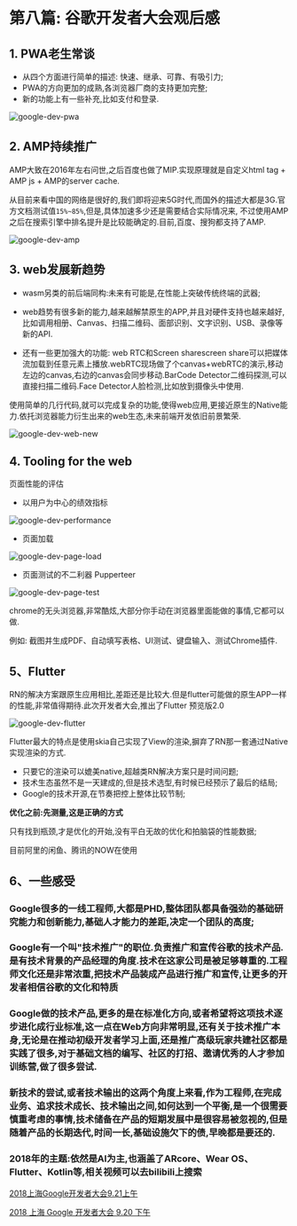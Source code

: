 # 第八篇: 谷歌开发者大会观后感

## 1. PWA老生常谈

* 从四个方面进行简单的描述: 快速、继承、可靠、有吸引力;
* PWA的方向更加的成熟,各浏览器厂商的支持更加完整;
* 新的功能上有一些补充,比如支付和登录.

![google-dev-pwa](/assets/google-dev-pwa.png)

## 2. AMP持续推广

AMP大致在2016年左右问世,之后百度也做了MIP.实现原理就是自定义html tag + AMP js + AMP的server cache.

从目前来看中国的网络是很好的,我们即将迎来5G时代,而国外的描述大都是3G.官方文档测试值`15%~85%`,但是,具体加速多少还是需要结合实际情况来, 不过使用AMP之后在搜索引擎中排名提升是比较能确定的.目前,百度、搜狗都支持了AMP.

![google-dev-amp](/assets/google-dev-amp.png)

## 3. web发展新趋势

* wasm另类的前后端同构:未来有可能是,在性能上突破传统终端的武器;
* web趋势有很多新的能力,越来越解禁原生的APP,并且对硬件支持也越来越好,比如调用相册、Canvas、扫描二维码、面部识别、文字识别、USB、录像等新的API.

* 还有一些更加强大的功能: web RTC和Screen sharescreen share可以把媒体流加载到任意元素上播放.webRTC现场做了个canvas+webRTC的演示,移动左边的canvas,右边的canvas会同步移动.BarCode Detector二维码探测,可以直接扫描二维码.Face Detector人脸检测,比如放到摄像头中使用.

使用简单的几行代码,就可以完成复杂的功能,使得web应用,更接近原生的Native能力.依托浏览器能力衍生出来的web生态,未来前端开发依旧前景繁荣.

![google-dev-web-new](/assets/google-dev-web-new.png)

## 4. Tooling for the web

页面性能的评估

* 以用户为中心的绩效指标

![google-dev-performance](/assets/google-dev-performance.png)

* 页面加载

![google-dev-page-load](/assets/google-dev-page-load.png)

* 页面测试的不二利器 Pupperteer

![google-dev-page-test](/assets/google-dev-page-test.png)

chrome的无头浏览器,非常酷炫,大部分你手动在浏览器里面能做的事情,它都可以做.

例如: 截图并生成PDF、自动填写表格、UI测试、键盘输入、测试Chrome插件.

## 5、Flutter

RN的解决方案跟原生应用相比,差距还是比较大.但是flutter可能做的原生APP一样的性能,非常值得期待.此次开发者大会,推出了Flutter 预览版2.0

![google-dev-flutter](/assets/google-dev-flutter.png)

Flutter最大的特点是使用skia自己实现了View的渲染,摒弃了RN那一套通过Native实现渲染的方式.

* 只要它的渲染可以媲美native,超越类RN解决方案只是时间问题;
* 技术生态虽然不是一天建成的,但是技术选型,有时候已经预示了最后的结局;
* Google的技术开源,在节奏把控上整体比较节制;

__优化之前:先测量,这是正确的方式__

只有找到瓶颈,才是优化的开始,没有平白无故的优化和拍脑袋的性能数据;

目前阿里的闲鱼、腾讯的NOW在使用

## 6、一些感受

### Google很多的一线工程师,大都是PHD,整体团队都具备强劲的基础研究能力和创新能力,基础人才能力的差距,决定一个团队的高度;

### Google有一个叫"技术推广"的职位.负责推广和宣传谷歌的技术产品.是有技术背景的产品经理的角度.技术在这家公司是被足够尊重的.工程师文化还是非常浓重,把技术产品装成产品进行推广和宣传,让更多的开发者相信谷歌的文化和特质

### Google做的技术产品,更多的是在标准化方向,或者希望将这项技术逐步进化成行业标准,这一点在Web方向非常明显,还有关于技术推广本身,无论是在推动初级开发者学习上面,还是推广高级玩家共建社区都是实践了很多,对于基础文档的编写、社区的打招、邀请优秀的人才参加训练营,做了很多尝试.

### 新技术的尝试,或者技术输出的这两个角度上来看,作为工程师,在完成业务、追求技术成长、技术输出之间,如何达到一个平衡,是一个很需要慎重考虑的事情,技术储备在产品的短期发展中是很容易被忽视的,但是随着产品的长期迭代,时间一长,基础设施欠下的债,早晚都是要还的.

### 2018年的主题:依然是AI为主,也涵盖了ARcore、Wear OS、Flutter、Kotlin等,相关视频可以去bilibili上搜索

[2018上海Google开发者大会9.21上午](https://www.bilibili.com/video/av32144346?from=search&seid=8280270732172962964)

[2018 上海 Google 开发者大会 9.20 下午](https://www.bilibili.com/video/av32094051?from=search&seid=14515183215173293960)